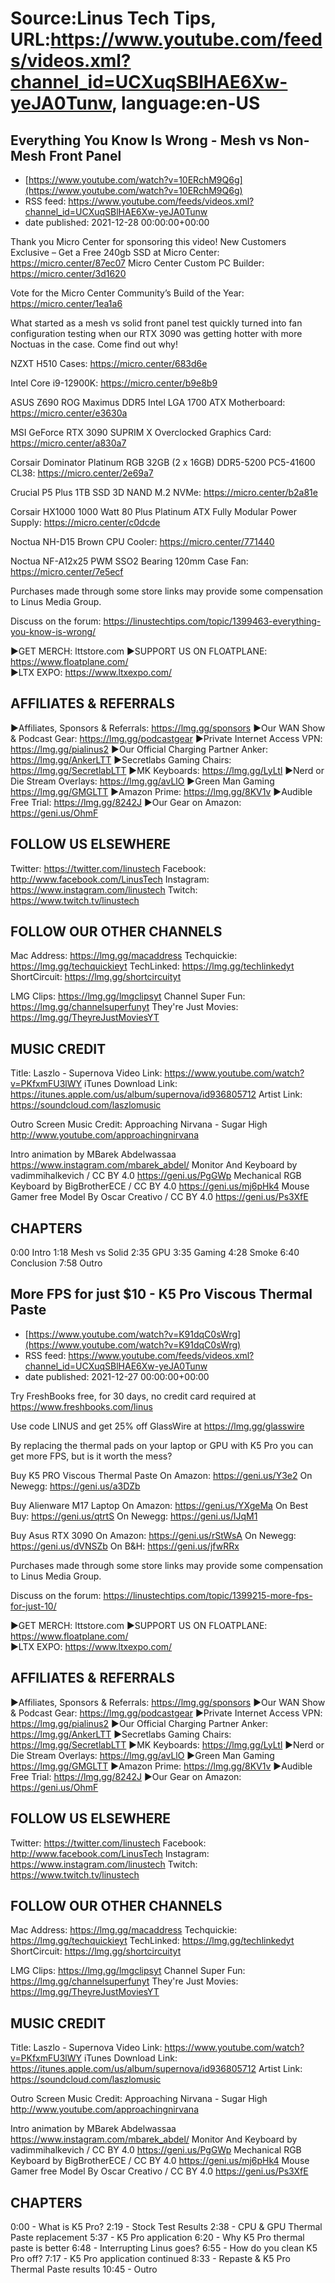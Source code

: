 # Source:Linus Tech Tips, URL:https://www.youtube.com/feeds/videos.xml?channel_id=UCXuqSBlHAE6Xw-yeJA0Tunw, language:en-US

## Everything You Know Is Wrong - Mesh vs Non-Mesh Front Panel
 - [https://www.youtube.com/watch?v=10ERchM9Q6g](https://www.youtube.com/watch?v=10ERchM9Q6g)
 - RSS feed: https://www.youtube.com/feeds/videos.xml?channel_id=UCXuqSBlHAE6Xw-yeJA0Tunw
 - date published: 2021-12-28 00:00:00+00:00

Thank you Micro Center for sponsoring this video! New Customers Exclusive – Get a Free 240gb SSD at Micro Center: https://micro.center/87ec07
Micro Center Custom PC Builder: https://micro.center/3d1620

Vote for the Micro Center Community’s Build of the Year: https://micro.center/1ea1a6

What started as a mesh vs solid front panel test quickly turned into fan configuration testing when our RTX 3090 was getting hotter with more Noctuas in the case. Come find out why!

NZXT H510 Cases: https://micro.center/683d6e

Intel Core i9-12900K: https://micro.center/b9e8b9

ASUS Z690 ROG Maximus DDR5 Intel LGA 1700 ATX Motherboard: https://micro.center/e3630a

MSI GeForce RTX 3090 SUPRIM X Overclocked Graphics Card: https://micro.center/a830a7

Corsair Dominator Platinum RGB 32GB (2 x 16GB) DDR5-5200 PC5-41600 CL38: https://micro.center/2e69a7

Crucial P5 Plus 1TB SSD 3D NAND M.2 NVMe: https://micro.center/b2a81e

Corsair HX1000 1000 Watt 80 Plus Platinum ATX Fully Modular Power Supply: https://micro.center/c0dcde

Noctua NH-D15 Brown CPU Cooler: https://micro.center/771440

Noctua NF-A12x25 PWM SSO2 Bearing 120mm Case Fan: https://micro.center/7e5ecf

Purchases made through some store links may provide some compensation to Linus Media Group.

Discuss on the forum: https://linustechtips.com/topic/1399463-everything-you-know-is-wrong/

►GET MERCH: lttstore.com
►SUPPORT US ON FLOATPLANE: https://www.floatplane.com/  
►LTX EXPO: https://www.ltxexpo.com/   

AFFILIATES & REFERRALS
---------------------------------------------------
►Affiliates, Sponsors & Referrals: https://lmg.gg/sponsors
►Our WAN Show & Podcast Gear: https://lmg.gg/podcastgear
►Private Internet Access VPN: https://lmg.gg/pialinus2
►Our Official Charging Partner Anker: https://lmg.gg/AnkerLTT
►Secretlabs Gaming Chairs: https://lmg.gg/SecretlabLTT
►MK Keyboards: https://lmg.gg/LyLtl
►Nerd or Die Stream Overlays: https://lmg.gg/avLlO
►Green Man Gaming https://lmg.gg/GMGLTT
►Amazon Prime: https://lmg.gg/8KV1v
►Audible Free Trial: https://lmg.gg/8242J
►Our Gear on Amazon: https://geni.us/OhmF

FOLLOW US ELSEWHERE
---------------------------------------------------  
Twitter: https://twitter.com/linustech
Facebook: http://www.facebook.com/LinusTech
Instagram: https://www.instagram.com/linustech
Twitch: https://www.twitch.tv/linustech

FOLLOW OUR OTHER CHANNELS
---------------------------------------------------  
Mac Address: https://lmg.gg/macaddress
Techquickie: https://lmg.gg/techquickieyt
TechLinked: https://lmg.gg/techlinkedyt
ShortCircuit: https://lmg.gg/shortcircuityt

LMG Clips: https://lmg.gg/lmgclipsyt
Channel Super Fun: https://lmg.gg/channelsuperfunyt
They're Just Movies: https://lmg.gg/TheyreJustMoviesYT

MUSIC CREDIT
---------------------------------------------------  
Title: Laszlo - Supernova
Video Link: https://www.youtube.com/watch?v=PKfxmFU3lWY
iTunes Download Link: https://itunes.apple.com/us/album/supernova/id936805712
Artist Link: https://soundcloud.com/laszlomusic

Outro Screen Music Credit: Approaching Nirvana - Sugar High http://www.youtube.com/approachingnirvana

Intro animation by MBarek Abdelwassaa https://www.instagram.com/mbarek_abdel/
Monitor And Keyboard by vadimmihalkevich / CC BY 4.0  https://geni.us/PgGWp
Mechanical RGB Keyboard by BigBrotherECE / CC BY 4.0 https://geni.us/mj6pHk4
Mouse Gamer free Model By Oscar Creativo / CC BY 4.0 https://geni.us/Ps3XfE

CHAPTERS
---------------------------------------------------  
0:00 Intro
1:18 Mesh vs Solid
2:35 GPU
3:35 Gaming
4:28 Smoke
6:40 Conclusion
7:58 Outro

## More FPS for just $10 - K5 Pro Viscous Thermal Paste
 - [https://www.youtube.com/watch?v=K91dqC0sWrg](https://www.youtube.com/watch?v=K91dqC0sWrg)
 - RSS feed: https://www.youtube.com/feeds/videos.xml?channel_id=UCXuqSBlHAE6Xw-yeJA0Tunw
 - date published: 2021-12-27 00:00:00+00:00

Try FreshBooks free, for 30 days, no credit card required at https://www.freshbooks.com/linus

Use code LINUS and get 25% off GlassWire at https://lmg.gg/glasswire

By replacing the thermal pads on your laptop or GPU with K5 Pro you can get more FPS, but is it worth the mess?

Buy K5 PRO Viscous Thermal Paste
On Amazon: https://geni.us/Y3e2
On Newegg: https://geni.us/a3DZb

Buy Alienware M17 Laptop
On Amazon: https://geni.us/YXgeMa
On Best Buy: https://geni.us/qtrtS
On Newegg: https://geni.us/IJqM1

Buy Asus RTX 3090 
On Amazon: https://geni.us/rStWsA
On Newegg: https://geni.us/dVNSZb
On B&H: https://geni.us/jfwRRx

Purchases made through some store links may provide some compensation to Linus Media Group.

Discuss on the forum: https://linustechtips.com/topic/1399215-more-fps-for-just-10/


►GET MERCH: lttstore.com
►SUPPORT US ON FLOATPLANE: https://www.floatplane.com/  
►LTX EXPO: https://www.ltxexpo.com/   

AFFILIATES & REFERRALS
---------------------------------------------------
►Affiliates, Sponsors & Referrals: https://lmg.gg/sponsors
►Our WAN Show & Podcast Gear: https://lmg.gg/podcastgear
►Private Internet Access VPN: https://lmg.gg/pialinus2
►Our Official Charging Partner Anker: https://lmg.gg/AnkerLTT
►Secretlabs Gaming Chairs: https://lmg.gg/SecretlabLTT
►MK Keyboards: https://lmg.gg/LyLtl
►Nerd or Die Stream Overlays: https://lmg.gg/avLlO
►Green Man Gaming https://lmg.gg/GMGLTT
►Amazon Prime: https://lmg.gg/8KV1v
►Audible Free Trial: https://lmg.gg/8242J
►Our Gear on Amazon: https://geni.us/OhmF

FOLLOW US ELSEWHERE
---------------------------------------------------  
Twitter: https://twitter.com/linustech
Facebook: http://www.facebook.com/LinusTech
Instagram: https://www.instagram.com/linustech
Twitch: https://www.twitch.tv/linustech

FOLLOW OUR OTHER CHANNELS
---------------------------------------------------  
Mac Address: https://lmg.gg/macaddress
Techquickie: https://lmg.gg/techquickieyt
TechLinked: https://lmg.gg/techlinkedyt
ShortCircuit: https://lmg.gg/shortcircuityt

LMG Clips: https://lmg.gg/lmgclipsyt
Channel Super Fun: https://lmg.gg/channelsuperfunyt
They're Just Movies: https://lmg.gg/TheyreJustMoviesYT

MUSIC CREDIT
---------------------------------------------------  
Title: Laszlo - Supernova
Video Link: https://www.youtube.com/watch?v=PKfxmFU3lWY
iTunes Download Link: https://itunes.apple.com/us/album/supernova/id936805712
Artist Link: https://soundcloud.com/laszlomusic

Outro Screen Music Credit: Approaching Nirvana - Sugar High http://www.youtube.com/approachingnirvana

Intro animation by MBarek Abdelwassaa https://www.instagram.com/mbarek_abdel/
Monitor And Keyboard by vadimmihalkevich / CC BY 4.0  https://geni.us/PgGWp
Mechanical RGB Keyboard by BigBrotherECE / CC BY 4.0 https://geni.us/mj6pHk4
Mouse Gamer free Model By Oscar Creativo / CC BY 4.0 https://geni.us/Ps3XfE

CHAPTERS
---------------------------------------------------  
0:00 - What is K5 Pro?
2:19 - Stock Test Results
2:38 -  CPU & GPU Thermal Paste replacement
5:37 - K5 Pro application
6:20 - Why K5 Pro thermal paste is better
6:48 - Interrupting Linus goes?
6:55 - How do you clean K5 Pro off?
7:17 - K5 Pro application continued
8:33 - Repaste & K5 Pro Thermal Paste results
10:45 - Outro


